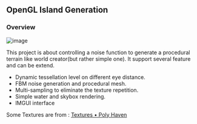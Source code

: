 ## OpenGL Island Generation

### Overview


![image](https://github.com/Passoll/OpenGL_IslandGenerator/assets/25281954/f6ac26ad-e9b2-4fa9-b846-ab73c0f5992d)


This project is about controlling a noise function to generate a procedural terrain like world creator(but rather simple one). It support several feature and can be extend.

- Dynamic tessellation level on different eye distance.
- FBM noise generation and procedural mesh.
- Multi-sampling to eliminate the texture repetition.
- Simple water and skybox rendering.
- IMGUI interface



Some Textures are from : [Textures • Poly Haven](https://polyhaven.com/textures)
